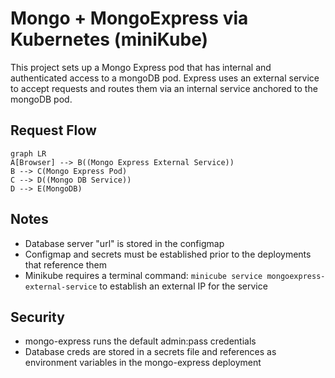 ﻿# Mongo + MongoExpress via Kubernetes (miniKube)

This project sets up a Mongo Express pod that has internal and authenticated access to a mongoDB pod. Express uses an external service to accept requests and routes them via an internal service anchored to the mongoDB pod. 

## Request Flow

```mermaid
graph LR
A[Browser] --> B((Mongo Express External Service))
B --> C(Mongo Express Pod)
C --> D((Mongo DB Service))
D --> E(MongoDB)
```

## Notes

- Database server "url" is stored in the configmap
- Configmap and secrets must be established prior to the deployments that reference them 
- Minikube requires a terminal command:  `minicube service mongoexpress-external-service` to establish an external IP for the service

 ## Security
- mongo-express runs the default admin:pass credentials
- Database creds are stored in a secrets file and references as environment variables in the mongo-express deployment 
